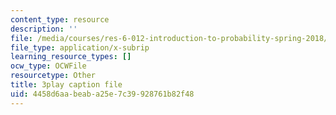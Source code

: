 ```yaml
---
content_type: resource
description: ''
file: /media/courses/res-6-012-introduction-to-probability-spring-2018/4458d6aabeaba25e7c39928761b82f48_WFMTus20mz4.srt
file_type: application/x-subrip
learning_resource_types: []
ocw_type: OCWFile
resourcetype: Other
title: 3play caption file
uid: 4458d6aa-beab-a25e-7c39-928761b82f48
---
```

